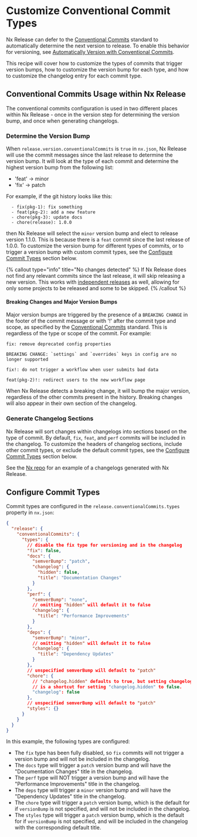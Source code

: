 # Customize Conventional Commit Types

Nx Release can defer to the [Conventional Commits](https://www.conventionalcommits.org/en/v1.0.0/) standard to automatically determine the next version to release. To enable this behavior for versioning, see [Automatically Version with Conventional Commits](/recipes/nx-release/automatically-version-with-conventional-commits).

This recipe will cover how to customize the types of commits that trigger version bumps, how to customize the version bump for each type, and how to customize the changelog entry for each commit type.

## Conventional Commits Usage within Nx Release

The conventional commits configuration is used in two different places within Nx Release - once in the version step for determining the version bump, and once when generating changelogs.

### Determine the Version Bump

When `release.version.conventionalCommits` is `true` in `nx.json`, Nx Release will use the commit messages since the last release to determine the version bump. It will look at the type of each commit and determine the highest version bump from the following list:

- 'feat' -> minor
- 'fix' -> patch

For example, if the git history looks like this:

```
  - fix(pkg-1): fix something
  - feat(pkg-2): add a new feature
  - chore(pkg-3): update docs
  - chore(release): 1.0.0
```

then Nx Release will select the `minor` version bump and elect to release version 1.1.0. This is because there is a `feat` commit since the last release of 1.0.0. To customize the version bump for different types of commits, or to trigger a version bump with custom commit types, see the [Configure Commit Types](#configure-commit-types) section below.

{% callout type="info" title="No changes detected" %}
If Nx Release does not find any relevant commits since the last release, it will skip releasing a new version. This works with [independent releases](/recipes/nx-release/release-projects-independently) as well, allowing for only some projects to be released and some to be skipped.
{% /callout %}

#### Breaking Changes and Major Version Bumps

Major version bumps are triggered by the presence of a `BREAKING CHANGE` in the footer of the commit message or with '!' after the commit type and scope, as specified by the [Conventional Commits](https://www.conventionalcommits.org/en/v1.0.0/) standard. This is regardless of the type or scope of the commit. For example:

```
fix: remove deprecated config properties

BREAKING CHANGE: `settings` and `overrides` keys in config are no longer supported
```

```
fix!: do not trigger a workflow when user submits bad data
```

```
feat(pkg-2)!: redirect users to the new workflow page
```

When Nx Release detects a breaking change, it will bump the major version, regardless of the other commits present in the history. Breaking changes will also appear in their own section of the changelog.

### Generate Changelog Sections

Nx Release will sort changes within changelogs into sections based on the type of commit. By default, `fix`, `feat`, and `perf` commits will be included in the changelog. To customize the headers of changelog sections, include other commit types, or exclude the default commit types, see the [Configure Commit Types](#configure-commit-types) section below.

See the [Nx repo](https://github.com/nrwl/nx/releases) for an example of a changelogs generated with Nx Release.

## Configure Commit Types

Commit types are configured in the `release.conventionalCommits.types` property in `nx.json`:

```json {% fileName="nx.json" %}
{
  "release": {
    "conventionalCommits": {
      "types": {
        // disable the fix type for versioning and in the changelog
        "fix": false,
        "docs": {
          "semverBump": "patch",
          "changelog": {
            "hidden": false,
            "title": "Documentation Changes"
          }
        },
        "perf": {
          "semverBump": "none",
          // omitting "hidden" will default it to false
          "changelog": {
            "title": "Performance Improvements"
          }
        },
        "deps": {
          "semverBump": "minor",
          // omitting "hidden" will default it to false
          "changelog": {
            "title": "Dependency Updates"
          }
        },
        // unspecified semverBump will default to "patch"
        "chore": {
          // "changelog.hidden" defaults to true, but setting changelog: false
          // is a shortcut for setting "changelog.hidden" to false.
          "changelog": false
        },
        // unspecified semverBump will default to "patch"
        "styles": {}
      }
    }
  }
}
```

In this example, the following types are configured:

- The `fix` type has been fully disabled, so `fix` commits will not trigger a version bump and will not be included in the changelog.
- The `docs` type will trigger a `patch` version bump and will have the "Documentation Changes" title in the changelog.
- The `perf` type will NOT trigger a version bump and will have the "Performance Improvements" title in the changelog.
- The `deps` type will trigger a `minor` version bump and will have the "Dependency Updates" title in the changelog.
- The `chore` type will trigger a `patch` version bump, which is the default for if `versionBump` is not specified, and will not be included in the changelog.
- The `styles` type will trigger a `patch` version bump, which is the default for if `versionBump` is not specified, and will be included in the changelog with the corresponding default title.
